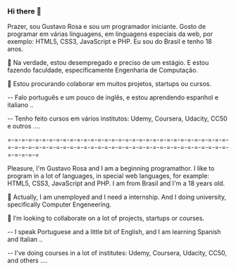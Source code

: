 ### Hi there 👋

<!--
**gustavodsrosa/gustavodsrosa** is a ✨ _special_ ✨ repository because its `README.md` (this file) appears on your GitHub profile.

Here are some ideas to get you started:

- 🔭 I’m currently working on ...
- 🌱 I’m currently learning ...
- 👯 I’m looking to collaborate on ...
- 🤔 I’m looking for help with ...
- 💬 Ask me about ...
- 📫 How to reach me: ...
- 😄 Pronouns: ...
- ⚡ Fun fact: ...
-->

Prazer, sou Gustavo Rosa e sou um programador iniciante. Gosto de programar em várias linguagens, em linguagens especiais da web, por exemplo: HTML5, CSS3, JavaScript e PHP. Eu sou do Brasil e tenho 18 anos.

🔭 Na verdade, estou desempregado e preciso de um estágio. E estou fazendo faculdade, especificamente Engenharia de Computação.

👯 Estou procurando colaborar em muitos projetos, startups ou cursos.

-- Falo português e um pouco de inglês, e estou aprendendo espanhol e italiano ..

-- Tenho feito cursos em vários institutos: Udemy, Coursera, Udacity, CC50 e outros ....

=-=-=-=-=-=-=-=-=-=-=-=-=-=-=-=-=-=-=-=-=-=-=-=-=-=-=-=-=-=-=-=-=-=-=-=-=-=-=-=-=-=-=-=-=-=-=-=-=-=-=-=-=-=-=-=-=-=-=-=-=-=-=-=-=-=-=-=-=

Pleasure, I'm Gustavo Rosa and I am a beginning programathor. I like to program in a lot of languages, in special web languages, for example: HTML5, CSS3, JavaScript and PHP. I am from Brasil and I'm a 18 years old.

🔭 Actually, I am unemployed and I need a internship. And I doing university, specifically Computer Engeneering.

👯 I’m looking to collaborate on a lot of projects, startups or courses.

-- I speak Portuguese and a little bit of English, and I am learning Spanish and Italian ..

-- I've doing courses in a lot of institutes: Udemy, Coursera, Udacity, CC50, and others ....

